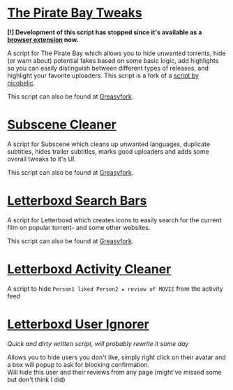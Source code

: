 # [The Pirate Bay Tweaks](https://github.com/LeLobster/userscripts/tree/master/The_Pirate_Bay_Tweaks)

**[!] Development of this script **has stopped** since it's available as a [browser extension](https://github.com/LeLobster/The-Pirate-Bay-Tweaks) now.**

A script for The Pirate Bay which allows you to hide unwanted torrents, hide (or warn about) potential fakes based on some basic logic, add highlights so you can easily distinguish between different types of releases, and highlight your favorite uploaders.
This script is a fork of a [script by nicobelic](https://greasyfork.org/scripts/21980).

This script can also be found at [Greasyfork](https://greasyfork.org/en/scripts/27293-the-pirate-bay-tweaks).

# [Subscene Cleaner](https://github.com/LeLobster/userscripts/tree/master/Subscene_Cleaner)

A script for Subscene which cleans up unwanted languages, duplicate subtitles, hides trailer subtitles, marks good uploaders and adds some overall tweaks to it's UI.  

This script can also be found at [Greasyfork](https://greasyfork.org/en/scripts/30546-subscene-cleaner).

# [Letterboxd Search Bars](https://github.com/LeLobster/userscripts/tree/master/Letterboxd_Search_Bars)

A script for Letterboxd which creates icons to easily search for the current film on popular torrent- and some other websites.

This script can also be found at [Greasyfork](https://greasyfork.org/en/scripts/30547-letterboxd-search-bars).


# [Letterboxd Activity Cleaner](https://github.com/LeLobster/userscripts/tree/master/Letterboxd_activity_cleaner)

A script to hide `Person1 liked Person2 ★ review of MOVIE` from the activity feed

# [Letterboxd User Ignorer](https://github.com/LeLobster/userscripts/tree/master/Letterboxd_user_ignorer)

*Quick and dirty written script, will probably rewrite it some day*

Allows you to hide users you don't like, simply right click on their avatar and a box will popup to ask for blocking confirmation.  
Will hide this user and their reviews from any page (might've missed some but don't think I did)
